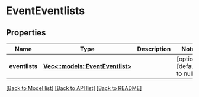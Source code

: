 # EventEventlists

## Properties
Name | Type | Description | Notes
------------ | ------------- | ------------- | -------------
**eventlists** | [**Vec<::models::EventEventlist>**](EventEventlist.md) |  | [optional] [default to null]

[[Back to Model list]](../README.md#documentation-for-models) [[Back to API list]](../README.md#documentation-for-api-endpoints) [[Back to README]](../README.md)


